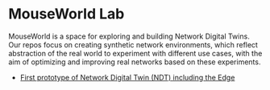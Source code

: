 # MouseWorld Lab 

MouseWorld is a space for exploring and building Network Digital Twins. Our repos focus on creating synthetic network environments, which reflect abstraction of the real world to experiment with different use cases, with the aim of optimizing and improving real networks based on these experiments.

- [First prototype of Network Digital Twin (NDT) including the Edge](https://github.com/Mouseworld-Lab/NDT-Prototype.git)
